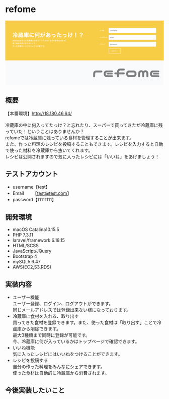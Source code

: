 # refome
![トップページ](toppage.png)

## 概要
【本番環境】http://18.180.46.64/<br><br>
冷蔵庫の中に何入ってたっけ？と忘れたり、スーパーで買ってきたが冷蔵庫に残っていた！ということはありませんか？<br>
refomeでは冷蔵庫に残っている食材を管理することが出来ます。<br>
また、作った料理のレシピを投稿することもできます。レシピを入力すると自動で使った材料を冷蔵庫から抜いてくれます。<br>
レシピは公開されますので気に入ったレシピには「いいね」をあげましょう！<br>

## テストアカウント
* username【test】
* Email&emsp;&emsp;【test@test.com】
* password【11111111】

## 開発環境
* macOS Catalina10.15.5
* PHP 7.3.11 
* laravel/framework 6.18.15  
* HTML/SCSS
* JavaScript/JQuery
* Bootstrap 4
* mySQL5.6.47
* AWS(EC2,S3,RDS)

## 実装内容
* ユーザー機能<br>
ユーザー登録、ログイン、ログアウトができます。<br>
同じメールアドレスでは登録出来ない様になっております。
* 冷蔵庫に食材を入れる、取り出す<br>
買ってきた食材を登録できます。また、使った食材は「取り出す」ことで冷蔵庫から削除できます。<br>
最大3種類まで同時に登録が可能です。<br>
今、冷蔵庫に何が入っているかはトップページで確認できます。
* いいね機能<br>
気に入ったレシピにはいいねをつけることができます。
* レシピを投稿する<br>
自分の作った料理をみんなにシェアできます。<br>
使った食材は自動的に冷蔵庫から消費されます。

## 今後実装したいこと
